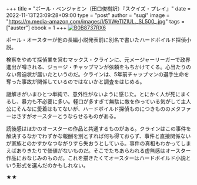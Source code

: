 +++
title = "ポール・ベンジャミン（田口俊樹訳）『スクイズ・プレイ』"
date = 2022-11-13T23:09:28+09:00
type = "post"
author = "sugi"
image = "https://m.media-amazon.com/images/I/51IWeTIZlUL._SL500_.jpg"
tags = ["auster"]
ebook = 1
+++
<a href="https://www.amazon.co.jp/dp/B0B8737RX6/?tag= chezsugi-22" target="_blank"><img src="https://m.media-amazon.com/images/I/51IWeTIZlUL._SL500_.jpg" alt="B0B8737RX6" border="0" class="alignleft"></a>

ポール・オースターが他の長編小説発表前に別名で書いたハードボイルド探偵小説。

検察をやめて探偵業を営むマックス・クラインに、元メージャーリーガーで政界進出が噂される、ジョージ・チャップマンが依頼をもちかけてくる。心当たりのない脅迫状が届いたというのだ。クラインは、5年前チャップマンの選手生命を奪った事故が関係しているのではないかと調査をはじめる。

謎解きがいまひとつ単純で、意外性がないように感じた。とにかく人が死にまくるし、暴力も不必要に多い。軽口が多すぎて無駄に敵を作っている気がして主人公にそんなに愛着はもてないが、ハードボイルド探偵ものにつきもののメタファーはさすがオースターとうならせるものがある。

読後感はほかのオースターの作品と共通するものがある。クラインはこの事件を解決するなかでわずかな報酬を別とすれば何も得ておらず、事件と直接関係ないが家族とのかすかなつながりすら失おうとしている。事件の真相もわかってしまえばありきたりで価値がないものだ。そこでたちあらわれる虚無感はオースター作品におなじみのものだ。これを描きたくてオースターはハードボイルド小説という形式を選んだのかもしれない。

★★